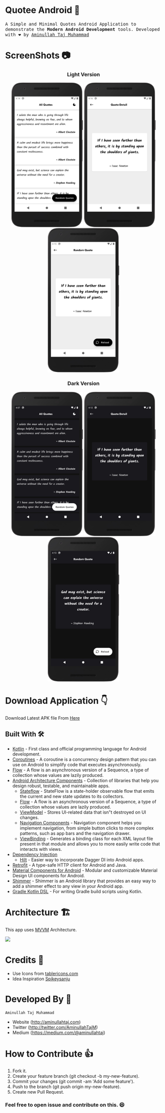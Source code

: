# Quotee Android 📑
<samp>
A Simple and Minimal Quotes Android Application to demonstrate the <b>Modern Android Development</b> tools. Developed with ❤️ by 
  <a href = "https://aminullahtaj.com">Aminullah Taj Muhammad</a>
</samp>
  
# ScreenShots 📷  
<div align="center">
  <h3> Light Version </h3>
  <img src="https://github.com/AminullahTajMuhammad/Quotee/blob/master/assets/quotes_listing_light.png" width="230px"/> 
  <img src="https://github.com/AminullahTajMuhammad/Quotee/blob/master/assets/quotes_details_light.png" width="230px" /> 
  <img src="https://github.com/AminullahTajMuhammad/Quotee/blob/master/assets/random_quote_light.png" width="230px" /><br>
    
  <h3> Dark Version </h3>
  <img src="https://github.com/AminullahTajMuhammad/Quotee/blob/master/assets/quotes_listing_dark.png" width="230px"/> 
  <img src="https://github.com/AminullahTajMuhammad/Quotee/blob/master/assets/quote_detail_dark.png" width="230px" /> 
  <img src="https://github.com/AminullahTajMuhammad/Quotee/blob/master/assets/random_quote_dark.png" width="230px" /><br>
</div>

# Download Application 👇  
  Download Latest APK file From [Here](https://github.com/AminullahTajMuhammad/Quotee/blob/master/apk/Quotee.apk)

## Built With 🛠

- [Kotlin](https://kotlinlang.org/) - First class and official programming language for Android
  development.
- [Coroutines](https://kotlinlang.org/docs/reference/coroutines-overview.html) - A coroutine is a
  concurrency design pattern that you can use on Android to simplify code that executes
  asynchronously.
- [Flow](https://kotlinlang.org/docs/reference/coroutines/flow.html) - A flow is an asynchronous
  version of a Sequence, a type of collection whose values are lazily produced.
- [Android Architecture Components](https://developer.android.com/topic/libraries/architecture) -
  Collection of libraries that help you design robust, testable, and maintainable apps.
  - [Stateflow](https://developer.android.com/kotlin/flow/stateflow-and-sharedflow) - StateFlow is a
    state-holder observable flow that emits the current and new state updates to its collectors.
  - [Flow](https://kotlinlang.org/docs/reference/coroutines/flow.html) - A flow is an asynchronous
    version of a Sequence, a type of collection whose values are lazily produced.
  - [ViewModel](https://developer.android.com/topic/libraries/architecture/viewmodel) - Stores
    UI-related data that isn"t destroyed on UI changes.
  - [Navigation Components](https://developer.android.com/guide/navigation) - Navigation component helps you implement navigation, from simple button clicks to more complex patterns, such as app bars and the navigation drawer.
  - [ViewBinding](https://developer.android.com/topic/libraries/view-binding) - Generates a binding class for each XML layout file present in that module and allows you to more easily write code that interacts with views.
- [Dependency Injection](https://developer.android.com/training/dependency-injection)
  - [Hilt](https://dagger.dev/hilt) - Easier way to incorporate Dagger DI into Android apps.
- [Retrofit](https://square.github.io/retrofit/) - A type-safe HTTP client for Android and Java.
- [Material Components for Android](https://github.com/material-components/material-components-android) - Modular and customizable Material Design UI components for Android.
- [Shimmer](https://facebook.github.io/shimmer-android/) - Shimmer is an Android library that provides an easy way to add a shimmer effect to any view in your Android app.
- [Gradle Kotlin DSL](https://docs.gradle.org/current/userguide/kotlin_dsl.html) - For writing Gradle build scripts using Kotlin.


# Architecture 🏗️
This app uses [MVVM](https://developer.android.com/topic/architecture) Architecture.

<img src="https://developer.android.com/topic/libraries/architecture/images/final-architecture.png"/>

# Credits 🙏
- Use Icons from [tablericons.com](https://tablericons.com)
- Idea Inspiration [Spikeysanju](https://github.com/Spikeysanju/)

# Developed By 👨

```
Aminullah Taj Muhammad
```
- Website (http://aminullahtaj.com)
- Twitter (http://twitter.com/AminullahTajM)
- Medium (https://medium.com/@aminullahtaj)

#  How to Contribute 👍
1. Fork it.
2. Create your feature branch (git checkout -b my-new-feature).
3. Commit your changes (git commit -am 'Add some feature').
4. Push to the branch (git push origin my-new-feature).
5. Create new Pull Request.

### Feel free to open issue and contribute on this. :smile:

